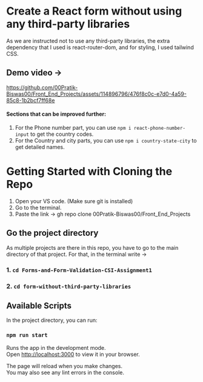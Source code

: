 # Create a React form without using any third-party libraries

As we are instructed not to use any third-party libraries, the extra dependency that I used is react-router-dom, and for styling, I used tailwind CSS.

## Demo video -> 



https://github.com/00Pratik-Biswas00/Front_End_Projects/assets/114896796/476f8c0c-e7d0-4a59-85c8-1b2bcf7ff68e


#### Sections that can be improved further:

1. For the Phone number part, you can use `npm i react-phone-number-input` to get the country codes.
2. For the Country and city parts, you can use `npm i country-state-city` to get detailed names.


# Getting Started with Cloning the Repo

1. Open your VS code. (Make sure git is installed)
2. Go to the terminal.
3. Paste the link -> gh repo clone 00Pratik-Biswas00/Front_End_Projects

## Go the project directory 

As multiple projects are there in this repo, you have to go to the main directory of that project. For that, in the terminal write ->

### 1. `cd Forms-and-Form-Validation-CSI-Assignment1`

### 2. `cd form-without-third-party-libraries`

## Available Scripts

In the project directory, you can run:

### `npm run start`

Runs the app in the development mode.\
Open [http://localhost:3000](http://localhost:3000) to view it in your browser.

The page will reload when you make changes.\
You may also see any lint errors in the console.

